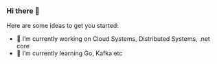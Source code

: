 ### Hi there 👋


Here are some ideas to get you started:

- 🔭 I’m currently working on Cloud Systems, Distributed Systems, .net core
- 🌱 I’m currently learning Go, Kafka etc



